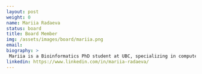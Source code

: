 ```yaml
---
layout: post
weight: 0
name: Mariia Radaeva
status: board
title: Board Member
img: /assets/images/board/mariia.png
email:
biography: >
 Mariia is a Bioinformatics PhD student at UBC, specializing in computer-aided drug discovery for prostate cancer. She has a strong interest in data science and currently contributes her expertise to a digital health startup by providing valuable insights from patient biometric data. She is equally passionate about entrepreneurship and organizes networking events that facilitate connections between scientists and business-minded individuals. Currently, she is doing an internship at McKinsey in Toronto.
linkedin: https://www.linkedin.com/in/mariia-radaeva/
---
```

